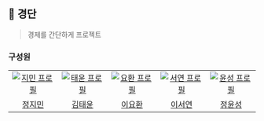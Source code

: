 ## 🍡 경단
> 경제를 간단하게 프로젝트

### 구성원
<table>
  <tr>
    <td align="center" width="200px">
      <a href="https://github.com/stopmin" target="_blank">
        <img src="https://avatars.githubusercontent.com/u/108014449?v=4" alt="지민 프로필" />
      </a>
    </td>
    <td align="center" width="200px">
      <a href="https://github.com/pykido" target="_blank">
        <img src="https://avatars.githubusercontent.com/u/77539625?v=4" alt="태윤 프로필" />
      </a>
    </td>
    <td align="center" width="200px">
      <a href="https://github.com/Vackam" target="_blank">
        <img src="https://avatars.githubusercontent.com/u/53655740?v=4" alt="요환 프로필" />
      </a>
    </td>
    <td align="center" width="200px">
      <a href="https://github.com/yeonddori" target="_blank">
        <img src="https://avatars.githubusercontent.com/u/126975394?v=4" alt="서연 프로필" />
      </a>
    </td>
    <td align="center" width="200px">
      <a href="https://github.com/YunseongJeong" target="_blank">
        <img src="https://avatars.githubusercontent.com/u/88422717?v=4" alt="윤성 프로필" />
      </a>
    </td>
  </tr>
  <tr>
    <td align="center">
      <a href="https://github.com/stopmin" target="_blank">
        정지민
      </a>
    </td>
    <td align="center">
      <a href="https://github.com/pykido" target="_blank">
        김태윤
      </a>
    </td>
    <td align="center">
      <a href="https://github.com/mandu" target="_blank">
        이요환
      </a>
    </td>
    <td align="center">
      <a href="https://github.com/yeonddori" target="_blank">
        이서연
      </a>
    </td>
    <td align="center">
      <a href="https://github.com/YunseongJeong" target="_blank">
        정윤성
      </a>
    </td>
  </tr>
</table>
<!--

**Here are some ideas to get you started:**

🙋‍♀️ A short introduction - what is your organization all about?
🌈 Contribution guidelines - how can the community get involved?
👩‍💻 Useful resources - where can the community find your docs? Is there anything else the community should know?
🍿 Fun facts - what does your team eat for breakfast?
🧙 Remember, you can do mighty things with the power of [Markdown](https://docs.github.com/github/writing-on-github/getting-started-with-writing-and-formatting-on-github/basic-writing-and-formatting-syntax)
-->
